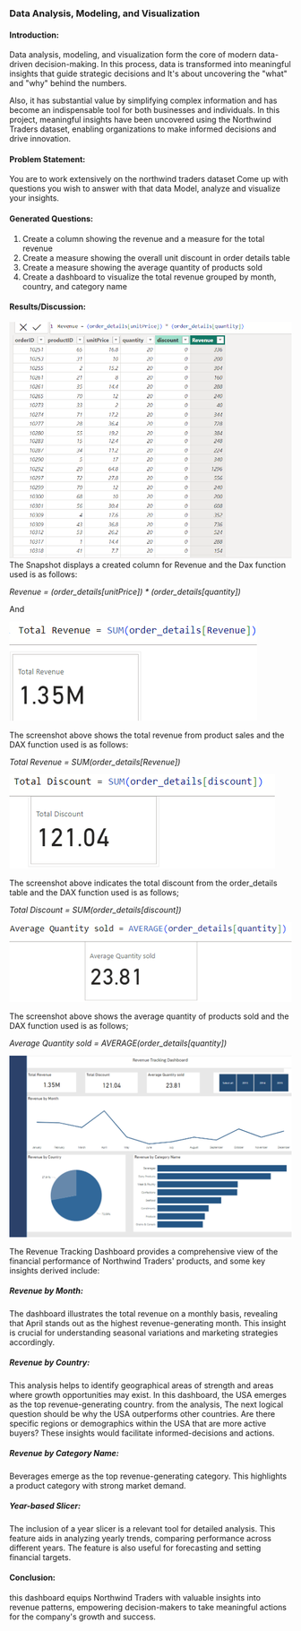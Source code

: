### Data Analysis, Modeling, and Visualization

#### Introduction:

Data analysis, modeling, and visualization form the core of modern data-driven decision-making. In this process, data is transformed into meaningful insights that guide strategic decisions and It's about uncovering the "what" and "why" behind the numbers. 

Also, it has substantial value by simplifying complex information and has become an indispensable tool for both businesses and individuals.
In this project, meaningful insights have been uncovered using the Northwind Traders dataset, enabling organizations to make informed decisions and drive innovation.

#### Problem Statement:
You are to work extensively on the northwind traders dataset
Come up with questions you wish to answer with that data 
Model, analyze and visualize your insights.

#### Generated Questions:
1. Create a column showing the revenue and a measure for the total revenue
2. Create a measure showing the overall unit discount in order details table
3. Create a measure showing the average quantity of products sold
4. Create a dashboard to visualize the total revenue grouped by month, country, and category name

#### Results/Discussion:

![](Revenue_Column.png)
The Snapshot displays a created column for Revenue and the Dax function used is as follows:

_Revenue = (order_details[unitPrice]) * (order_details[quantity])_

And 

![](Total_Revenue.png)

The screenshot above shows the total revenue from product sales and the DAX function used is as follows:

_Total Revenue = SUM(order_details[Revenue])_

![](Total_Discount.png)

The screenshot above indicates the total discount from the order_details table and the DAX function used is as follows; 

_Total Discount = SUM(order_details[discount])_

![](Average_Quantity.png)

The screenshot above shows the average quantity of products sold and the DAX function used is as follows;

_Average Quantity sold = AVERAGE(order_details[quantity])_

![](Revenue_Dashboard.png)

The Revenue Tracking Dashboard provides a comprehensive view of the financial performance of Northwind Traders' products, and some key insights derived include: 

##### Revenue by Month:
The dashboard illustrates the total revenue on a monthly basis, revealing that April stands out as the highest revenue-generating month. This insight is crucial for understanding seasonal variations and marketing strategies accordingly. 

##### Revenue by Country:
This analysis helps to identify geographical areas of strength and areas where growth opportunities may exist. In this dashboard, the USA emerges as the top revenue-generating country. from the analysis, The next logical question should be why the USA outperforms other countries. Are there specific regions or demographics within the USA that are more active buyers? These insights would facilitate informed-decisions and actions.

##### Revenue by Category Name:
Beverages emerge as the top revenue-generating category. This highlights a product category with strong market demand.

##### Year-based Slicer:
The inclusion of a year slicer is a relevant tool for detailed analysis. This feature aids in analyzing yearly trends, comparing performance across different years. The feature is also useful for forecasting and setting financial targets.

#### Conclusion:
this dashboard equips Northwind Traders with valuable insights into revenue patterns, empowering decision-makers to take meaningful actions for the company's growth and success.








